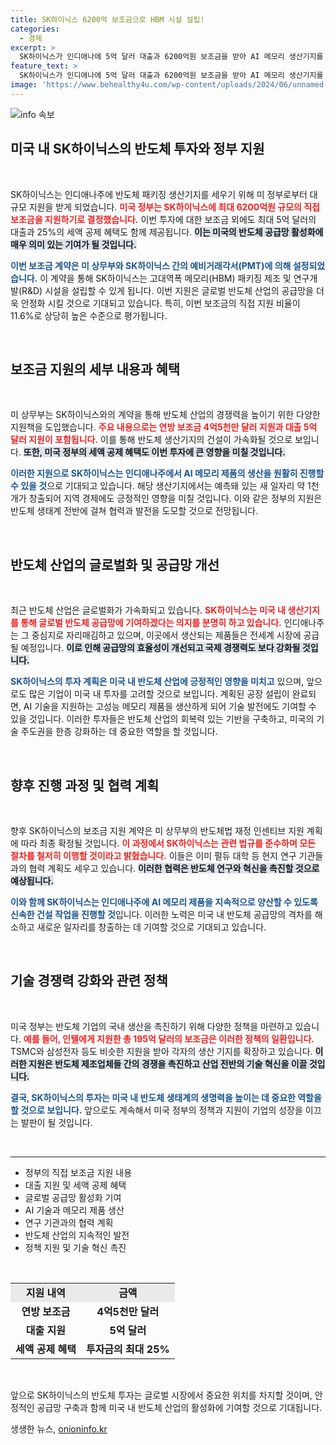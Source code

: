```yaml
---
title: SK하이닉스 6200억 보조금으로 HBM 시설 설립!
categories:
  - 경제
excerpt: >
  SK하이닉스가 인디애나에 5억 달러 대출과 6200억원 보조금을 받아 AI 메모리 생산기지를 구축한다. 이는 글로벌 반도체 공급망 활성화에 기여할 것이며, 투자액 대비 보조금 비율이 높아 주목받고 있다. 클릭해 자세한 내용을 확인하세요!
feature_text: >
  SK하이닉스가 인디애나에 5억 달러 대출과 6200억원 보조금을 받아 AI 메모리 생산기지를 구축한다. 이는 글로벌 반도체 공급망 활성화에 기여할 것이며, 투자액 대비 보조금 비율이 높아 주목받고 있다. 클릭해 자세한 내용을 확인하세요!
image: 'https://www.behealthy4u.com/wp-content/uploads/2024/06/unnamed-file.png'
---
```


<p><img src="https://www.behealthy4u.com/wp-content/uploads/2024/06/unnamed-file.png" alt="info 속보" /></p>

<h2 data-ke-size="size26">미국 내 SK하이닉스의 반도체 투자와 정부 지원</h2>

<p data-ke-size="size16">&nbsp;</p>

<p>SK하이닉스는 인디애나주에 반도체 패키징 생산기지를 세우기 위해 미 정부로부터 대규모 지원을 받게 되었습니다. <b><span style="color: #ee2323;">미국 정부는 SK하이닉스에 최대 6200억원 규모의 직접 보조금을 지원하기로 결정했습니다.</span></b> 이번 투자에 대한 보조금 외에도 최대 5억 달러의 대출과 25%의 세액 공제 혜택도 함께 제공됩니다. <b><span style="background-color: #21538527;">이는 미국의 반도체 공급망 활성화에 매우 의미 있는 기여가 될 것입니다.</span></b></p>

<p><b><span style="color: #1a5490;">이번 보조금 계약은 미 상무부와 SK하이닉스 간의 예비거래각서(PMT)에 의해 설정되었습니다.</span></b> 이 계약을 통해 SK하이닉스는 고대역폭 메모리(HBM) 패키징 제조 및 연구개발(R&amp;D) 시설을 설립할 수 있게 됩니다. 이번 지원은 글로벌 반도체 산업의 공급망을 더욱 안정화 시킬 것으로 기대되고 있습니다. 특히, 이번 보조금의 직접 지원 비율이 11.6%로 상당히 높은 수준으로 평가됩니다. </p>

<p data-ke-size="size16">&nbsp;</p>

<h2 data-ke-size="size26">보조금 지원의 세부 내용과 혜택</h2>

<p data-ke-size="size16">&nbsp;</p>

<p>미 상무부는 SK하이닉스와의 계약을 통해 반도체 산업의 경쟁력을 높이기 위한 다양한 지원책을 도입했습니다. <b><span style="color: #ee2323;">주요 내용으로는 연방 보조금 4억5천만 달러 지원과 대출 5억 달러 지원이 포함됩니다.</span></b> 이를 통해 반도체 생산기지의 건설이 가속화될 것으로 보입니다. <b><span style="background-color: #21538527;">또한, 미국 정부의 세액 공제 혜택도 이번 투자에 큰 영향을 미칠 것입니다.</span></b></p>

<p><b><span style="color: #1a5490;">이러한 지원으로 SK하이닉스는 인디애나주에서 AI 메모리 제품의 생산을 원활히 진행할 수 있을 것</span></b>으로 기대되고 있습니다. 해당 생산기지에서는 예측돼 있는 새 일자리 약 1천 개가 창출되어 지역 경제에도 긍정적인 영향을 미칠 것입니다. 이와 같은 정부의 지원은 반도체 생태계 전반에 걸쳐 협력과 발전을 도모할 것으로 전망됩니다.</p>

<p data-ke-size="size16">&nbsp;</p>

<h2 data-ke-size="size26">반도체 산업의 글로벌화 및 공급망 개선</h2>

<p data-ke-size="size16">&nbsp;</p>

<p>최근 반도체 산업은 글로벌화가 가속화되고 있습니다. <b><span style="color: #ee2323;">SK하이닉스는 미국 내 생산기지를 통해 글로벌 반도체 공급망에 기여하겠다는 의지를 분명히 하고 있습니다.</span></b> 인디애나주는 그 중심지로 자리매김하고 있으며, 이곳에서 생산되는 제품들은 전세계 시장에 공급될 예정입니다. <b><span style="background-color: #21538527;">이로 인해 공급망의 효율성이 개선되고 국제 경쟁력도 보다 강화될 것입니다.</span></b></p>

<p><b><span style="color: #1a5490;">SK하이닉스의 투자 계획은 미국 내 반도체 산업에 긍정적인 영향을 미치고</span></b> 있으며, 앞으로도 많은 기업이 미국 내 투자를 고려할 것으로 보입니다. 계획된 공장 설립이 완료되면, AI 기술을 지원하는 고성능 메모리 제품을 생산하게 되어 기술 발전에도 기여할 수 있을 것입니다. 이러한 투자들은 반도체 산업의 회복력 있는 기반을 구축하고, 미국의 기술 주도권을 한층 강화하는 데 중요한 역할을 할 것입니다.</p>

<p data-ke-size="size16">&nbsp;</p>

<h2 data-ke-size="size26">향후 진행 과정 및 협력 계획</h2>

<p data-ke-size="size16">&nbsp;</p>

<p>향후 SK하이닉스의 보조금 지원 계약은 미 상무부의 반도체법 재정 인센티브 지원 계획에 따라 최종 확정될 것입니다. <b><span style="color: #ee2323;">이 과정에서 SK하이닉스는 관련 법규를 준수하며 모든 절차를 철저히 이행할 것이라고 밝혔습니다.</span></b> 이들은 이미 펄듀 대학 등 현지 연구 기관들과의 협력 계획도 세우고 있습니다. <b><span style="background-color: #21538527;">이러한 협력은 반도체 연구와 혁신을 촉진할 것으로 예상됩니다.</span></b></p>

<p><b><span style="color: #1a5490;">이와 함께 SK하이닉스는 인디애나주에 AI 메모리 제품을 지속적으로 양산할 수 있도록 신속한 건설 작업을 진행할 것</span></b>입니다. 이러한 노력은 미국 내 반도체 공급망의 격차를 해소하고 새로운 일자리를 창출하는 데 기여할 것으로 기대되고 있습니다. </p>

<p data-ke-size="size16">&nbsp;</p>

<h2 data-ke-size="size26">기술 경쟁력 강화와 관련 정책</h2>

<p data-ke-size="size16">&nbsp;</p>

<p>미국 정부는 반도체 기업의 국내 생산을 촉진하기 위해 다양한 정책을 마련하고 있습니다. <b><span style="color: #ee2323;">예를 들어, 인텔에게 지원한 총 195억 달러의 보조금은 이러한 정책의 일환입니다.</span></b> TSMC와 삼성전자 등도 비슷한 지원을 받아 각자의 생산 기지를 확장하고 있습니다. <b><span style="background-color: #21538527;">이러한 지원은 반도체 제조업체들 간의 경쟁을 촉진하고 산업 전반의 기술 혁신을 이끌 것입니다.</span></b></p>

<p><b><span style="color: #1a5490;">결국, SK하이닉스의 투자는 미국 내 반도체 생태계의 생명력을 높이는 데 중요한 역할을 할 것으로 보입니다.</span></b> 앞으로도 계속해서 미국 정부의 정책과 지원이 기업의 성장을 이끄는 발판이 될 것입니다.</p>

<p data-ke-size="size16">&nbsp;</p>

<hr>

<ul>  
<li>정부의 직접 보조금 지원 내용</li>
<li>대출 지원 및 세액 공제 혜택</li>
<li>글로벌 공급망 활성화 기여</li>
<li>AI 기술과 메모리 제품 생산</li>
<li>연구 기관과의 협력 계획</li>
<li>반도체 산업의 지속적인 발전</li>
<li>정책 지원 및 기술 혁신 촉진</li>
</ul>

<p data-ke-size="size16">&nbsp;</p> 

<table style="width: 100%; border-collapse: collapse;">  
<tr style="background-color: #eaeaea;">  
<td style="text-align: center; height: 17px;"><b>지원 내역</b></td>  
<td style="text-align: center; height: 17px;"><b>금액</b></td>  
</tr>  
<tr>  
<td style="text-align: center; height: 17px;"><b>연방 보조금</b></td>  
<td style="text-align: center; height: 17px;"><b>4억5천만 달러</b></td>  
</tr>  
<tr>  
<td style="text-align: center; height: 17px;"><b>대출 지원</b></td>  
<td style="text-align: center; height: 17px;"><b>5억 달러</b></td>  
</tr>  
<tr>  
<td style="text-align: center; height: 17px;"><b>세액 공제 혜택</b></td>  
<td style="text-align: center; height: 17px;"><b>투자금의 최대 25%</b></td>  
</tr>  
</table>

<p data-ke-size="size16">&nbsp;</p> 

<p>앞으로 SK하이닉스의 반도체 투자는 글로벌 시장에서 중요한 위치를 차지할 것이며, 안정적인 공급망 구축과 함께 미국 내 반도체 산업의 활성화에 기여할 것으로 기대됩니다.</p>
생생한 뉴스, <a href="https://onioninfo.kr" rel="dofollow">onioninfo.kr</a>



